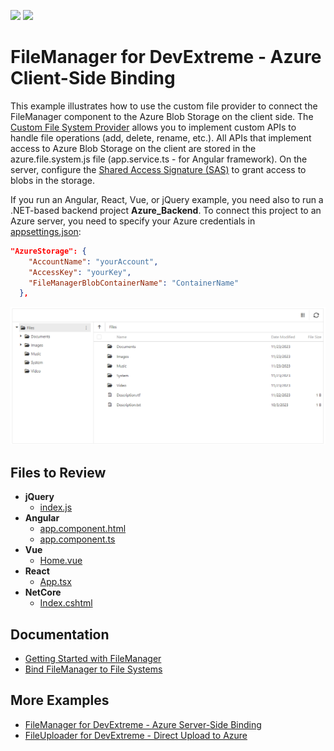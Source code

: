 <!-- default badges list -->
[![](https://img.shields.io/badge/Open_in_DevExpress_Support_Center-FF7200?style=flat-square&logo=DevExpress&logoColor=white)](https://supportcenter.devexpress.com/ticket/details/T1202399)
[![](https://img.shields.io/badge/📖_How_to_use_DevExpress_Examples-e9f6fc?style=flat-square)](https://docs.devexpress.com/GeneralInformation/403183)
<!-- default badges end -->
# FileManager for DevExtreme - Azure Client-Side Binding

This example illustrates how to use the custom file provider to connect the FileManager component to the Azure Blob Storage on the client side. The [Custom File System Provider](https://js.devexpress.com/Documentation/ApiReference/UI_Components/dxFileManager/File_System_Providers/Custom) allows you to implement custom APIs to handle file operations (add, delete, rename, etc.). All APIs that implement access to Azure Blob Storage on the client are stored in the azure.file.system.js file (app.service.ts - for Angular framework). On the server, configure the [Shared Access Signature (SAS)](https://docs.microsoft.com/en-us/azure/storage/common/storage-sas-overview) to grant access to blobs in the storage.

If you run an Angular, React, Vue, or jQuery example, you need also to run a .NET-based backend project **Azure_Backend**. To connect this project to an Azure server, you need to specify your Azure credentials in [appsettings.json](Azure_Backend/appsettings.json):

```json
"AzureStorage": {
    "AccountName": "yourAccount",
    "AccessKey": "yourKey",
    "FileManagerBlobContainerName": "ContainerName"
  },
```

![FileManager](/file-manager-client-side-binding.png) 

## Files to Review

- **jQuery**
    - [index.js](jQuery/src/index.js)
- **Angular**
    - [app.component.html](Angular/src/app/app.component.html)
    - [app.component.ts](Angular/src/app/app.component.ts)
- **Vue**
    - [Home.vue](Vue/src/components/HomeContent.vue)
- **React**
    - [App.tsx](React/src/App.tsx)
- **NetCore**    
    - [Index.cshtml](ASP.NET%20Core/Views/Home/Index.cshtml)

## Documentation

- [Getting Started with FileManager](https://js.devexpress.com/Angular/Documentation/Guide/UI_Components/FileManager/Getting_Started_with_File_Manager/)
- [Bind FileManager to File Systems](https://js.devexpress.com/Angular/Documentation/Guide/UI_Components/FileManager/Bind_to_File_Systems/)

## More Examples

- [FileManager for DevExtreme - Azure Server-Side Binding](https://github.com/DevExpress-Examples/devextreme-file-manager-azure-server-side-binding)
- [FileUploader for DevExtreme - Direct Upload to Azure](https://github.com/DevExpress-Examples/devextreme-file-uploader-direct-upload-to-azure)

